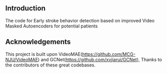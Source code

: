 ##  Introduction

The code for Early stroke behavior detection based on improved Video Masked Autoencoders for potential patients
##  Acknowledgements

This project is built upon VideoMAE(https://github.com/MCG-NJU/VideoMAE) and GCNet(https://github.com/xvjiarui/GCNet), Thanks to the contributors of these great codebases.
